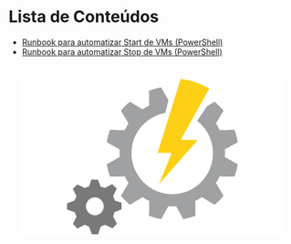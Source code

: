 Lista de Conteúdos
=================
<!--ts-->
   * [Runbook para automatizar Start de VMs (PowerShell)](https://github.com/luizpessol/automation-account/blob/main/Start_VMs.md)
   * [Runbook para automatizar Stop de VMs (PowerShell)](https://github.com/luizpessol/automation-account/blob/main/Stop_VMs.md)
<!--te-->
<h1 align="center">
  <img alt="AutomationAccount" title="#AutomationAccount" src="./automation_account.png" />
</h1>
